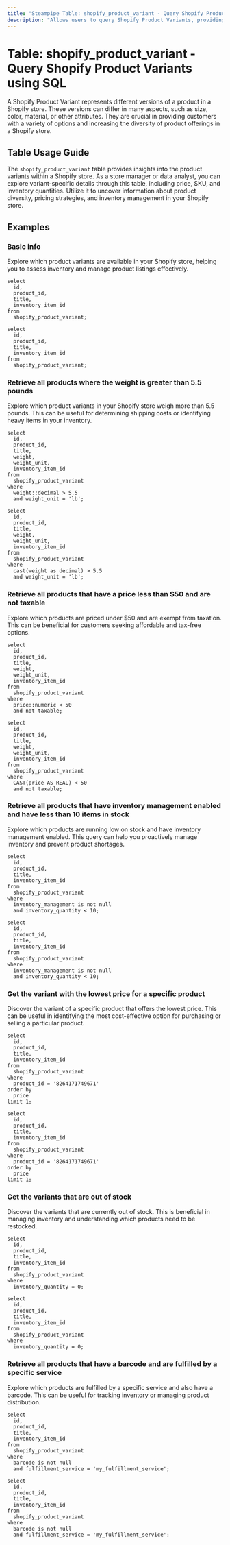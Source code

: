 ```yaml
---
title: "Steampipe Table: shopify_product_variant - Query Shopify Product Variants using SQL"
description: "Allows users to query Shopify Product Variants, providing detailed information on different versions of products available in a Shopify store."
---
```


# Table: shopify_product_variant - Query Shopify Product Variants using SQL

A Shopify Product Variant represents different versions of a product in a Shopify store. These versions can differ in many aspects, such as size, color, material, or other attributes. They are crucial in providing customers with a variety of options and increasing the diversity of product offerings in a Shopify store.

## Table Usage Guide

The `shopify_product_variant` table provides insights into the product variants within a Shopify store. As a store manager or data analyst, you can explore variant-specific details through this table, including price, SKU, and inventory quantities. Utilize it to uncover information about product diversity, pricing strategies, and inventory management in your Shopify store.

## Examples

### Basic info
Explore which product variants are available in your Shopify store, helping you to assess inventory and manage product listings effectively.

```sql+postgres
select
  id,
  product_id,
  title,
  inventory_item_id
from
  shopify_product_variant;
```

```sql+sqlite
select
  id,
  product_id,
  title,
  inventory_item_id
from
  shopify_product_variant;
```

### Retrieve all products where the weight is greater than 5.5 pounds
Explore which product variants in your Shopify store weigh more than 5.5 pounds. This can be useful for determining shipping costs or identifying heavy items in your inventory.

```sql+postgres
select
  id,
  product_id,
  title,
  weight,
  weight_unit,
  inventory_item_id
from
  shopify_product_variant
where
  weight::decimal > 5.5
  and weight_unit = 'lb';
```

```sql+sqlite
select
  id,
  product_id,
  title,
  weight,
  weight_unit,
  inventory_item_id
from
  shopify_product_variant
where
  cast(weight as decimal) > 5.5
  and weight_unit = 'lb';
```

### Retrieve all products that have a price less than $50 and are not taxable
Explore which products are priced under $50 and are exempt from taxation. This can be beneficial for customers seeking affordable and tax-free options.

```sql+postgres
select
  id,
  product_id,
  title,
  weight,
  weight_unit,
  inventory_item_id
from
  shopify_product_variant
where
  price::numeric < 50
  and not taxable;
```

```sql+sqlite
select
  id,
  product_id,
  title,
  weight,
  weight_unit,
  inventory_item_id
from
  shopify_product_variant
where
  CAST(price AS REAL) < 50
  and not taxable;
```

### Retrieve all products that have inventory management enabled and have less than 10 items in stock
Explore which products are running low on stock and have inventory management enabled. This query can help you proactively manage inventory and prevent product shortages.

```sql+postgres
select
  id,
  product_id,
  title,
  inventory_item_id
from
  shopify_product_variant
where
  inventory_management is not null
  and inventory_quantity < 10;
```

```sql+sqlite
select
  id,
  product_id,
  title,
  inventory_item_id
from
  shopify_product_variant
where
  inventory_management is not null
  and inventory_quantity < 10;
```

### Get the variant with the lowest price for a specific product
Discover the variant of a specific product that offers the lowest price. This can be useful in identifying the most cost-effective option for purchasing or selling a particular product.

```sql+postgres
select
  id,
  product_id,
  title,
  inventory_item_id
from
  shopify_product_variant
where
  product_id = '8264171749671'
order by
  price
limit 1;
```

```sql+sqlite
select
  id,
  product_id,
  title,
  inventory_item_id
from
  shopify_product_variant
where
  product_id = '8264171749671'
order by
  price
limit 1;
```

### Get the variants that are out of stock
Discover the variants that are currently out of stock. This is beneficial in managing inventory and understanding which products need to be restocked.

```sql+postgres
select
  id,
  product_id,
  title,
  inventory_item_id
from
  shopify_product_variant
where
  inventory_quantity = 0;
```

```sql+sqlite
select
  id,
  product_id,
  title,
  inventory_item_id
from
  shopify_product_variant
where
  inventory_quantity = 0;
```

### Retrieve all products that have a barcode and are fulfilled by a specific service
Explore which products are fulfilled by a specific service and also have a barcode. This can be useful for tracking inventory or managing product distribution.

```sql+postgres
select
  id,
  product_id,
  title,
  inventory_item_id
from
  shopify_product_variant
where
  barcode is not null
  and fulfillment_service = 'my_fulfillment_service';
```

```sql+sqlite
select
  id,
  product_id,
  title,
  inventory_item_id
from
  shopify_product_variant
where
  barcode is not null
  and fulfillment_service = 'my_fulfillment_service';
```